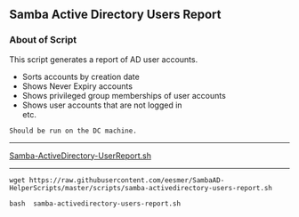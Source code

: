 ## Samba Active Directory Users Report 

### About of Script
This script generates a report of AD user accounts.
- Sorts accounts by creation date
- Shows Never Expiry accounts
- Shows privileged group memberships of user accounts
- Shows user accounts that are not logged in <br>
etc.

`Should be run on the DC machine.`

---

[Samba-ActiveDirectory-UserReport.sh](https://github.com/eesmer/DocAndTools/blob/main/SambaActiveDirectory/scripts/samba-activedirectory-users-report.sh)

---

```
wget https://raw.githubusercontent.com/eesmer/SambaAD-HelperScripts/master/scripts/samba-activedirectory-users-report.sh
```
```
bash  samba-activedirectory-users-report.sh
```
